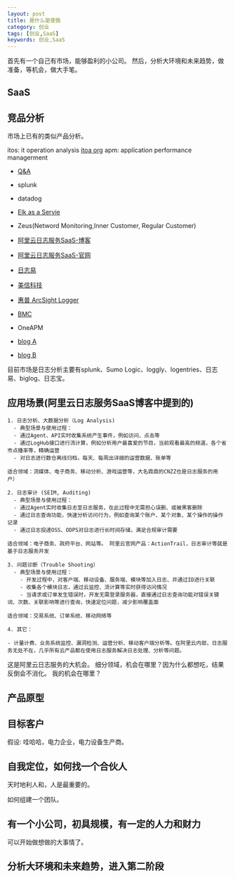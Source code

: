 ```yaml
---
layout: post
title: 是什么驱使我
category: 创业
tags: [创业,SaaS]
keywords: 创业,SaaS
---
```


首先有一个自己有市场，能够盈利的小公司。
然后，分析大环境和未来趋势，做准备，等机会，做大手笔。


## SaaS

## 竞品分析

市场上已有的类似产品分析。

itos: it operation analysis
[itoa org](http://www.itoa-landscape.org/)
apm: application performance managerment

- [Q&A](https://www.rizhiyi.com/products/questions.html)

- splunk
- datadog
- [Elk as a Servie](http://logz.io/)
- Zeus(Netword Monitoring,Inner Customer, Regular Customer)
- [阿里云日志服务SaaS-博客](https://yq.aliyun.com/articles/292)
- [阿里云日志服务SaaS-官网](https://www.aliyun.com/product/sls)
- [日志易](https://www.rizhiyi.com/)
- [美信科技](http://www.mxsoft.com/)
- [惠普 ArcSight Logger]()
- [BMC](http://www.bmcsoftware.cn/)
- OneAPM
- [blog A](http://www.codeceo.com/article/7-monitor-tools.html)
- [blog B](http://www.weixinrensheng.com/v1668uD5/)

目前市场是日志分析主要有splunk、Sumo Logic、loggly、logentries、日志易、biglog、日志宝。

## 应用场景(阿里云日志服务SaaS博客中提到的)

```
1. 日志分析、大数据分析（Log Analysis)
  - 典型场景与使用过程：
  - 通过Agent、API实时收集系统产生事件，例如访问、点击等
  - 通过LogHub接口进行流计算，例如分析用户最喜爱的节目，当前观看最高的频道，各个省市点播率等，精确运营
  - 对日志进行数仓离线归档，每天、每周出详细的运营数据、账单等

适合领域：流媒体、电子商务、移动分析、游戏运营等，大名鼎鼎的CNZZ也是日志服务的用户）

2. 日志审计 (SEIM, Auditing)
  - 典型场景与使用过程：
  - 通过Agent实时收集日志至日志服务，在此过程中无需担心误删、或被黑客删除
  - 通过日志查询功能，快速分析访问行为，例如查询某个账户、某个对象、某个操作的操作记录
  - 通过日志投递OSS、ODPS对日志进行长时间存储，满足合规审计需要

适合领域：电子商务、政府平台、网站等。 阿里云官网产品：ActionTrail，日志审计等就是基于日志服务开发

3. 问题诊断（Trouble Shooting）
  - 典型场景与使用过程：
    - 开发过程中，对客户端、移动设备、服务端、模块等加入日志、并通过ID进行关联
    - 收集各个模块日志，通过云监控、流计算等实时获得访问情况
    - 当请求或订单发生错误时，开发无需登录服务器，直接通过日志查询功能对错误关键词、次数、关联影响等进行查询，快速定位问题，减少影响覆盖面

适合领域：交易系统、订单系统、移动网络等

4. 其它：

- 计量计费、业务系统监控、漏洞检测、运营分析、移动客户端分析等。在阿里云内部，日志服务无处不在，几乎所有云产品都在使用日志服务解决日志处理、分析等问题。

```
这是阿里云日志服务的大机会。
细分领域，机会在哪里？因为什么都想吃，结果反倒会不消化。
我的机会在哪里？

## 产品原型


## 目标客户

假设: 哇哈哈，电力企业，电力设备生产商。

## 自我定位，如何找一个合伙人

天时地利人和，人是最重要的。

如何组建一个团队。

## 有一个小公司，初具规模，有一定的人力和财力

可以开始做想做的大事情了。


## 分析大环境和未来趋势，进入第二阶段


